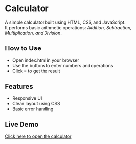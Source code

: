 # Calculator

A simple calculator built using HTML, CSS, and JavaScript.  
It performs basic arithmetic operations: *Addition, Subtraction, Multiplication, and Division*.

## How to Use

- Open index.html in your browser
- Use the buttons to enter numbers and operations
- Click = to get the result

## Features

- Responsive UI
- Clean layout using CSS
- Basic error handling

## Live Demo

[Click here to open the calculator](https://SHUBHAM-220305.github.io/Calculator)
